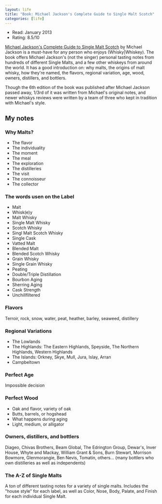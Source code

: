 ```yaml
---
layout: life
title: "Book: Michael Jackson's Complete Guide to Single Malt Scotch"
categories: [life]
---
```


* Read: January 2013
* Rating: 8.5/10

[Michael Jackson's Complete Guide to Single Malt Scotch](http://www.amazon.com/dp/0756658985?tag=parker08-20) by Michael Jackson is a must-have for any person who enjoys (Whisky|Whiskey). The book offers Michael Jackson's (not the singer) personal tasting notes from hundreds of different Single Malts, and a few other whiskeys from around the world. It has a good introduction on: why malts, the origins of malt whisky, how they're named, the flavors, regional variation, age, wood, owners, distillers, and bottlers.

Though the 6th edition of the book was published after Michael Jackson passed away, 1/3rd of it was written from Michael's original notes, and newer whiskys reviews were written by a team of three who kept in tradition with Michael's style.

## My notes

### Why Malts?

* The flavor
* The individuality
* The moment
* The meal
* The exploration
* The distilleries
* The visit
* The connoisseur
* The collector

### The words usen on the Label

* Malt
* Whisk(e)y
* Malt Whisky
* Single Malt Whisky
* Scotch Whisky
* Singl Malt Scotch Whisky
* Single Cask
* Vatted Malt
* Blended Malt
* Blended Scotch Whisky
* Grain Whisky
* Single Grain Whisky
* Peating
* Double/Triple Distillation
* Bourbon Aging
* Sherring Aging
* Cask Strength
* Unchillfiltered

### Flavors

Terroir, rock, snow, water, peat, heather, barley, seaweed, distillery

### Regional Variations

* The Lowlands
* The Highlands: The Eastern Highlands, Speyside, The Northern Highlands, Western Highlands
* The Islands: Orkney, Skye, Mull, Jura, Islay, Arran
* Campbeltown

### Perfect Age

Impossible decision

### Perfect Wood

* Oak and flavor, variety of oak
* Butts, barrels, or hogshead
* What happens during aging
* Light, medium, or alligator

### Owners, distillers, and bottlers

Diageo, Chivas Brothers, Beam Global, The Edrington Group, Dewar's, Inver House, Whyte and Mackay, William Grant & Sons, Burn Stewart, Morrison Bowmore, Glenmorangie, Ben Nevis, Tomatin, others... (many bottlers who own distilleries as well as independents)

### The A-Z of Single Malts

A ton of different tasting notes for a variety of single malts. Includes the "house style" for each label, as well as Color, Nose, Body, Palate, and Finish for each individual Single Malt.
